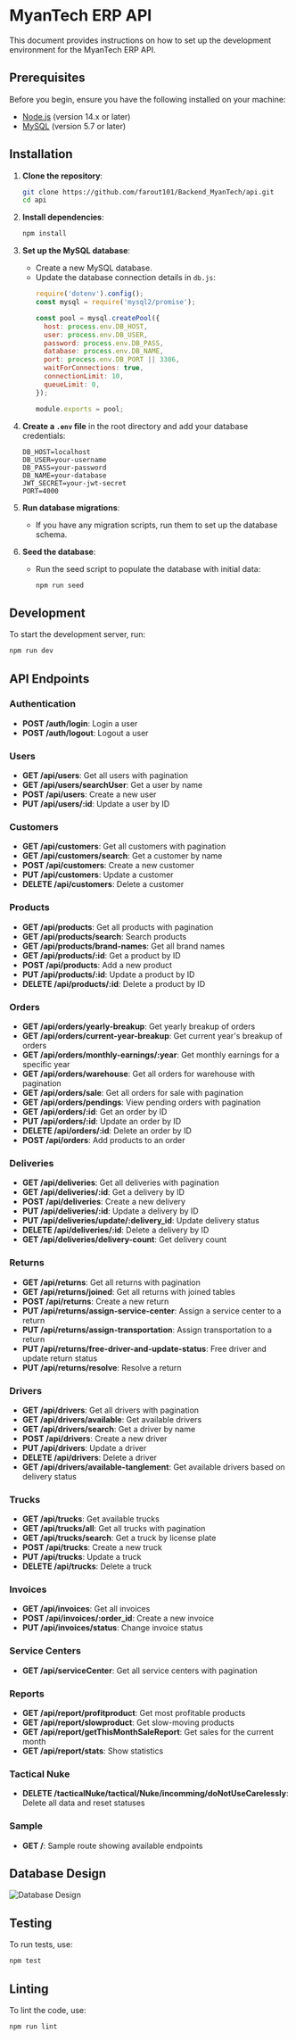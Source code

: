 # MyanTech ERP API

This document provides instructions on how to set up the development environment for the MyanTech ERP API.

## Prerequisites

Before you begin, ensure you have the following installed on your machine:

- [Node.js](https://nodejs.org/) (version 14.x or later)
- [MySQL](https://www.mysql.com/) (version 5.7 or later)

## Installation

1. **Clone the repository**:
    ```sh
    git clone https://github.com/farout101/Backend_MyanTech/api.git
    cd api
    ```

2. **Install dependencies**:
    ```sh
    npm install
    ```

3. **Set up the MySQL database**:
    - Create a new MySQL database.
    - Update the database connection details in `db.js`:
      ```js
      require('dotenv').config();
      const mysql = require('mysql2/promise');

      const pool = mysql.createPool({
        host: process.env.DB_HOST,
        user: process.env.DB_USER,
        password: process.env.DB_PASS,
        database: process.env.DB_NAME,
        port: process.env.DB_PORT || 3306,
        waitForConnections: true,
        connectionLimit: 10,
        queueLimit: 0,
      });

      module.exports = pool;
      ```

4. **Create a `.env` file** in the root directory and add your database credentials:
    ```env
    DB_HOST=localhost
    DB_USER=your-username
    DB_PASS=your-password
    DB_NAME=your-database
    JWT_SECRET=your-jwt-secret
    PORT=4000
    ```

5. **Run database migrations**:
    - If you have any migration scripts, run them to set up the database schema.

6. **Seed the database**:
    - Run the seed script to populate the database with initial data:
      ```sh
      npm run seed
      ```

## Development

To start the development server, run:
```sh
npm run dev
```

## API Endpoints

### Authentication
- **POST /auth/login**: Login a user
- **POST /auth/logout**: Logout a user

### Users
- **GET /api/users**: Get all users with pagination
- **GET /api/users/searchUser**: Get a user by name
- **POST /api/users**: Create a new user
- **PUT /api/users/:id**: Update a user by ID

### Customers
- **GET /api/customers**: Get all customers with pagination
- **GET /api/customers/search**: Get a customer by name
- **POST /api/customers**: Create a new customer
- **PUT /api/customers**: Update a customer
- **DELETE /api/customers**: Delete a customer

### Products
- **GET /api/products**: Get all products with pagination
- **GET /api/products/search**: Search products
- **GET /api/products/brand-names**: Get all brand names
- **GET /api/products/:id**: Get a product by ID
- **POST /api/products**: Add a new product
- **PUT /api/products/:id**: Update a product by ID
- **DELETE /api/products/:id**: Delete a product by ID

### Orders
- **GET /api/orders/yearly-breakup**: Get yearly breakup of orders
- **GET /api/orders/current-year-breakup**: Get current year's breakup of orders
- **GET /api/orders/monthly-earnings/:year**: Get monthly earnings for a specific year
- **GET /api/orders/warehouse**: Get all orders for warehouse with pagination
- **GET /api/orders/sale**: Get all orders for sale with pagination
- **GET /api/orders/pendings**: View pending orders with pagination
- **GET /api/orders/:id**: Get an order by ID
- **PUT /api/orders/:id**: Update an order by ID
- **DELETE /api/orders/:id**: Delete an order by ID
- **POST /api/orders**: Add products to an order

### Deliveries
- **GET /api/deliveries**: Get all deliveries with pagination
- **GET /api/deliveries/:id**: Get a delivery by ID
- **POST /api/deliveries**: Create a new delivery
- **PUT /api/deliveries/:id**: Update a delivery by ID
- **PUT /api/deliveries/update/:delivery_id**: Update delivery status
- **DELETE /api/deliveries/:id**: Delete a delivery by ID
- **GET /api/deliveries/delivery-count**: Get delivery count

### Returns
- **GET /api/returns**: Get all returns with pagination
- **GET /api/returns/joined**: Get all returns with joined tables
- **POST /api/returns**: Create a new return
- **PUT /api/returns/assign-service-center**: Assign a service center to a return
- **PUT /api/returns/assign-transportation**: Assign transportation to a return
- **PUT /api/returns/free-driver-and-update-status**: Free driver and update return status
- **PUT /api/returns/resolve**: Resolve a return

### Drivers
- **GET /api/drivers**: Get all drivers with pagination
- **GET /api/drivers/available**: Get available drivers
- **GET /api/drivers/search**: Get a driver by name
- **POST /api/drivers**: Create a new driver
- **PUT /api/drivers**: Update a driver
- **DELETE /api/drivers**: Delete a driver
- **GET /api/drivers/available-tanglement**: Get available drivers based on delivery status

### Trucks
- **GET /api/trucks**: Get available trucks
- **GET /api/trucks/all**: Get all trucks with pagination
- **GET /api/trucks/search**: Get a truck by license plate
- **POST /api/trucks**: Create a new truck
- **PUT /api/trucks**: Update a truck
- **DELETE /api/trucks**: Delete a truck

### Invoices
- **GET /api/invoices**: Get all invoices
- **POST /api/invoices/:order_id**: Create a new invoice
- **PUT /api/invoices/status**: Change invoice status

### Service Centers
- **GET /api/serviceCenter**: Get all service centers with pagination

### Reports
- **GET /api/report/profitproduct**: Get most profitable products
- **GET /api/report/slowproduct**: Get slow-moving products
- **GET /api/report/getThisMonthSaleReport**: Get sales for the current month
- **GET /api/report/stats**: Show statistics

### Tactical Nuke
- **DELETE /tacticalNuke/tactical/Nuke/incomming/doNotUseCarelessly**: Delete all data and reset statuses

### Sample
- **GET /**: Sample route showing available endpoints

## Database Design

![Database Design](./images/database.png)

## Testing

To run tests, use:
```sh
npm test
```

## Linting

To lint the code, use:
```sh
npm run lint
```
